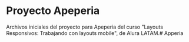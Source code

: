# Proyecto Apeperia

Archivos iniciales del proyecto para Apeperia del curso "Layouts Responsivos: Trabajando con layouts mobile", de Alura LATAM.#   A p p e r i a  
 